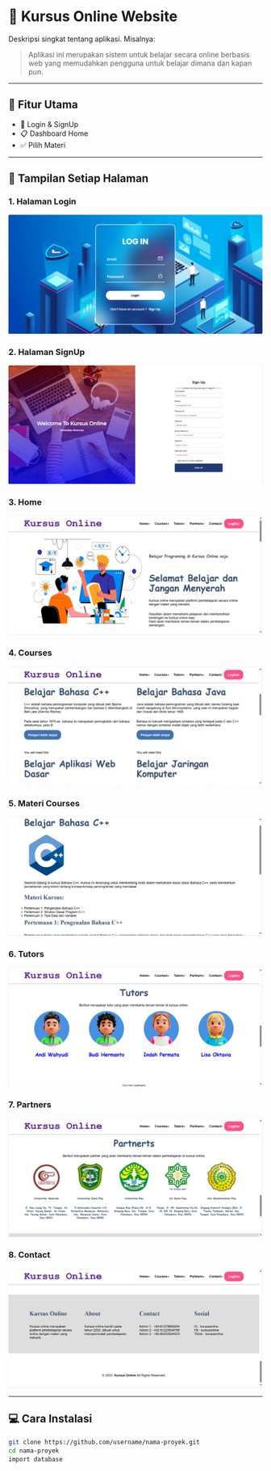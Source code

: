 # 📘 Kursus Online Website

Deskripsi singkat tentang aplikasi. Misalnya:

> Aplikasi ini merupakan sistem untuk belajar secara online berbasis web yang memudahkan pengguna untuk belajar dimana dan kapan pun.

---

## 🚀 Fitur Utama

- 🔐 Login & SignUp
- 📋 Dashboard Home
- ✅ Pilih Materi

---

## 📸 Tampilan Setiap Halaman

### 1. Halaman Login

![Login Page](./gambar/01.login.png)

### 2. Halaman SignUp

![SignUp Page](./gambar/02.signup.png)

### 3. Home

![Home](./gambar/03.home.png)

### 4. Courses

![Courses](./gambar/04.courses.png)

### 5. Materi Courses

![Materi Courses](./gambar/05.materi-course.png)

### 6. Tutors

![Tutors](./gambar/06.tutors.png)

### 7. Partners

![Partners](./gambar/07.partners.png)

### 8. Contact

![Contact](./gambar/08.contact.png)

---

## 💻 Cara Instalasi

```bash
git clone https://github.com/username/nama-proyek.git
cd nama-proyek
import database
```
